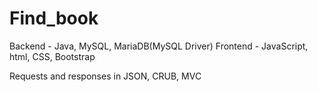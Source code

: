 # Find_book

Backend - Java, MySQL, MariaDB(MySQL Driver)
Frontend - JavaScript, html, CSS, Bootstrap

Requests and responses in JSON, CRUB, MVC
